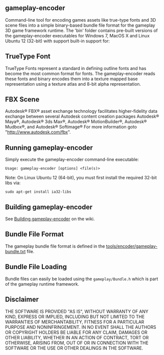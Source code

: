 ## gameplay-encoder
Command-line tool for encoding games assets like true-type fonts and 3D scene files
into a simple binary-based bundle file format for the gameplay 3D game framework runtime. 
The 'bin' folder contains pre-built versions of the gameplay-encoder executables for 
Windows 7, MacOS X and Linux Ubuntu 12 (32-bit) with support built-in support for:

## TrueType Font
TrueType Fonts represent a standard in defining outline fonts and has become the 
most common format for fonts. The gameplay-encoder reads these fonts and binary encodes 
them into a texture mapped base representation using a texture atlas and 8-bit alpha
representation.

## FBX Scene
Autodesk® FBX® asset exchange technology facilitates higher-fidelity data exchange 
between several Autodesk content creation packages
Autodesk® Maya®, Autodesk® 3ds Max®, Autodesk® MotionBuilder®, Autodesk® Mudbox®, and Autodesk® Softimage®
For more information goto "http://www.autodesk.com/fbx".

## Running gameplay-encoder
Simply execute the gameplay-encoder command-line executable:

`Usage: gameplay-encoder [options] <file(s)>`

Note: On Linux Ubuntu 12 (64-bit), you must first install the required 32-bit libs via:

`sudo apt-get install ia32-libs`

## Building gameplay-encoder

See [Building gameplay-encoder](https://github.com/blackberry/GamePlay/wiki/Building-gameplay-encoder) on the wiki.

## Bundle File Format
The gameplay bundle file format is defined in the [tools/encoder/gameplay-bundle.txt](gameplay-bundle.txt) file.

## Bundle File Loading
Bundle files can easily be loaded using the `gameplay/Bundle.h` which is part of the gameplay runtime framework.

## Disclaimer
THE SOFTWARE IS PROVIDED "AS IS", WITHOUT WARRANTY OF ANY KIND, EXPRESS OR IMPLIED, 
INCLUDING BUT NOT LIMITED TO THE WARRANTIES OF MERCHANTABILITY, FITNESS FOR A 
PARTICULAR PURPOSE AND NONINFRINGEMENT. IN NO EVENT SHALL THE AUTHORS OR COPYRIGHT 
HOLDERS BE LIABLE FOR ANY CLAIM, DAMAGES OR OTHER LIABILITY, WHETHER IN AN ACTION OF CONTRACT, 
TORT OR OTHERWISE, ARISING FROM, OUT OF OR IN CONNECTION WITH THE SOFTWARE OR THE USE OR 
OTHER DEALINGS IN THE SOFTWARE.
